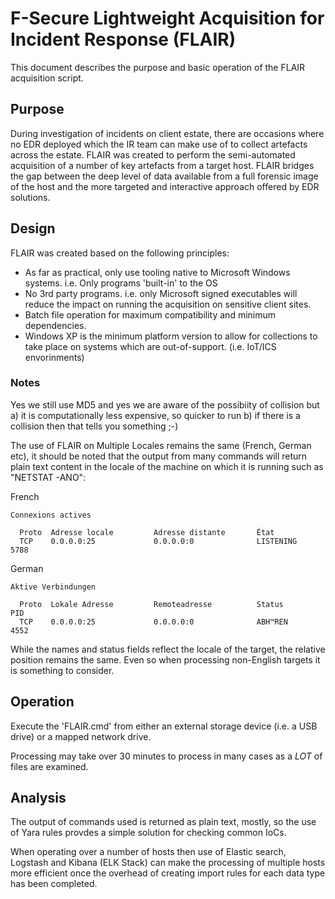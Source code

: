 # F-Secure Lightweight Acquisition for Incident Response (FLAIR)

This document describes the purpose and basic operation of the FLAIR acquisition script.

## Purpose

During investigation of incidents on client estate, there are occasions where no EDR deployed which the IR team can make use of to collect artefacts across the estate. FLAIR was created to perform the semi-automated acquisition of a number of key artefacts from a target host.
FLAIR bridges the gap between the deep level of data available from a full forensic image of the host and the more targeted and interactive approach offered by EDR solutions.

## Design

FLAIR was created based on the following principles:

* As far as practical, only use tooling native to Microsoft Windows systems. i.e. Only programs 'built-in' to the OS
* No 3rd party programs. i.e. only Microsoft signed executables will reduce the impact on running the acquisition on sensitive client sites.
* Batch file operation for maximum compatibility and minimum dependencies.
* Windows XP is the minimum platform version to allow for collections to take place on systems which are out-of-support. (i.e. IoT/ICS envorinments)

### Notes

Yes we still use MD5 and yes we are aware of the possibiity of collision but 
a) it is computationally less expensive, so quicker to run
b) if there is a collision then that tells you something ;-)

The use of FLAIR on Multiple Locales remains the same (French, German etc), it should be noted that the output from many commands will return plain text content in the locale of the machine on which it is running such as "NETSTAT -ANO":

French
```DOS
Connexions actives

  Proto  Adresse locale         Adresse distante       État
  TCP    0.0.0.0:25             0.0.0.0:0              LISTENING       5788

```

German
```DOS
Aktive Verbindungen

  Proto  Lokale Adresse         Remoteadresse          Status           PID
  TCP    0.0.0.0:25             0.0.0.0:0              ABH™REN         4552
```

While the names and status fields reflect the locale of the target, the relative position remains the same. Even so when processing non-English targets it is something to consider.

## Operation

Execute the 'FLAIR.cmd' from either an external storage device (i.e. a USB drive) or a mapped network drive.

Processing may take over 30 minutes to process in many cases as a *LOT* of files are examined. 

## Analysis

The output of commands used is returned as plain text, mostly, so the use of Yara rules provdes a simple solution for checking common IoCs. 

When operating over a number of hosts then use of Elastic search, Logstash and Kibana (ELK Stack) can make the processing of multiple hosts more efficient once the overhead of creating import rules for each data type has been completed.
